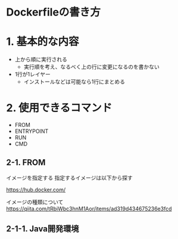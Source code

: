# Dockerfileの書き方

# 1. 基本的な内容

* 上から順に実行される
  * 実行順を考え、なるべく上の行に変更になるのを書かない
* 1行が1レイヤー
  * インストールなどは可能なら1行にまとめる

# 2. 使用できるコマンド

* FROM
* ENTRYPOINT
* RUN
* CMD

## 2-1. FROM

イメージを指定する
指定するイメージは以下から探す

https://hub.docker.com/

イメージの種類について
https://qiita.com/tRbiWbc3hnM1Aor/items/ad319d434675236e3fcd

## 2-1-1. Java開発環境


